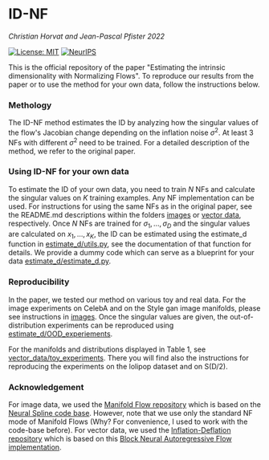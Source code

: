 # ID-NF

*Christian Horvat and Jean-Pascal Pfister 2022*

[![License: MIT](https://img.shields.io/badge/License-MIT-yellow.svg)](https://opensource.org/licenses/MIT)
[![NeurIPS](http://img.shields.io/badge/NeurIPS-2022-8B6DA0.svg)](https://proceedings.neurips.cc/paper_files/paper/2022/hash/4f918fa3a7c38b2d9b8b484bcc433334-Abstract-Conference.html)

This is the official repository of the paper "Estimating the intrinsic dimensionality with Normalizing Flows". To reproduce our results from the paper or to use the method for your own data, follow the instructions below. 

### Methology
The ID-NF method estimates the ID by analyzing how the singular values of the flow's Jacobian change depending on the inflation noise $\sigma^2$. At least 3 NFs with different $\sigma^2$ need to be trained. For a detailed description of the method, we refer to the original paper.

### Using ID-NF for your own data
To estimate the ID of your own data, you need to train $N$ NFs and calculate the singular values on $K$ training examples. Any NF implementation can be used. For instructions for using the same NFs as in the original paper, see the README.md descriptions within the folders [images](images) or [vector data](vectors_data), respectively. Once $N$ NFs are trained for $\sigma_1,\dots,\sigma_D$ and the singular values are calculated on $x_{1},\dots,x_{K}$, the ID can be estimated using the estimate_d function in [estimate_d/utils.py](estimate_d/utils.py), see the documentation of that function for details. We provide a dummy code which can serve as a blueprint for your data [estimate_d/estimate_d.py](estimate_d/estimate_d.py).

### Reproducibility
In the paper, we tested our method on various toy and real data. For the image experiments on CelebA and on the Style gan image manifolds, please see instructions in [images](images). Once the singular values are given, the out-of-distribution experiments can be reproduced using [estimate_d/OOD_experiements](estimate_d/OOD_experiements).

For the manifolds and distributions displayed in Table 1, see [vector_data/toy_experiments](vector_data/toy_experiments). There you will find also the instructions for reproducing the experiments on the lolipop dataset and on S(D/2). 

### Acknowledgement
For image data, we used the [Manifold Flow repository](https://github.com/johannbrehmer/manifold-flow) which is based on the [Neural Spline code base](https://github.com/bayesiains/nsf). However, note that we use only the standard NF mode of Manifold Flows (Why? For convenience, I used to work with the code-base before). For vector data, we used the [Inflation-Deflation repository](https://github.com/chrvt/Inflation-Deflation) which is based on this [Block Neural Autoregressive Flow implementation](https://github.com/kamenbliznashki/normalizing_flows).

